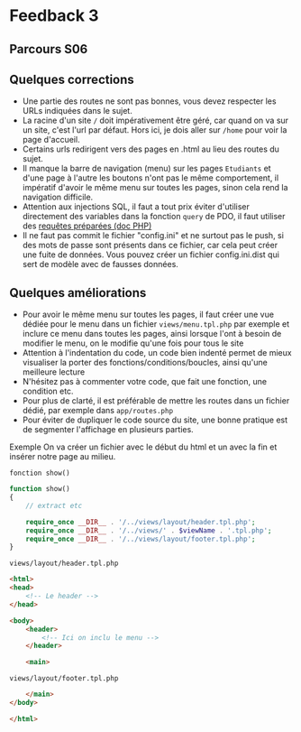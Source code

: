 # Feedback 3

## Parcours S06

## Quelques corrections

- Une partie des routes ne sont pas bonnes, vous devez respecter les URLs indiquées dans le sujet.
- La racine d'un site `/` doit impérativement être géré, car quand on va sur un site, c'est l'url par défaut. Hors ici, je dois aller sur `/home` pour voir la page d'accueil.
- Certains urls redirigent vers des pages en .html au lieu des routes du sujet.
- Il manque la barre de navigation (menu) sur les pages `Etudiants` et d'une page à l'autre les boutons n'ont pas le même comportement, il impératif d'avoir le même menu sur toutes les pages, sinon cela rend la navigation difficile.
- Attention aux injections SQL, il faut a tout prix éviter d'utiliser directement des variables dans la fonction `query` de PDO, il faut utiliser des [requêtes préparées (doc PHP)](https://www.php.net/manual/fr/pdo.prepare.php)
- Il ne faut pas commit le fichier "config.ini" et ne surtout pas le push, si des mots de passe sont présents dans ce fichier, car cela peut créer une fuite de données.
Vous pouvez créer un fichier config.ini.dist qui sert de modèle avec de fausses données.


## Quelques améliorations

- Pour avoir le même menu sur toutes les pages, il faut créer une vue dédiée pour le menu dans un fichier `views/menu.tpl.php` par exemple et inclure ce menu dans toutes les pages, ainsi lorsque l'ont à besoin de modifier le menu, on le modifie qu'une fois pour tous le site
- Attention à l'indentation du code, un code bien indenté permet de mieux visualiser la porter des fonctions/conditions/boucles, ainsi qu'une meilleure lecture
- N'hésitez pas à commenter votre code, que fait une fonction, une condition etc.
- Pour plus de clarté, il est préférable de mettre les routes dans un fichier dédié, par exemple dans `app/routes.php`
- Pour éviter de dupliquer le code source du site, une bonne pratique est de segmenter l'affichage en plusieurs parties.

Exemple
On va créer un fichier avec le début du html et un avec la fin et insérer notre page au milieu.

`fonction show()`

```php
function show()
{
    // extract etc

    require_once __DIR__ . '/../views/layout/header.tpl.php';
    require_once __DIR__ . '/../views/' . $viewName . '.tpl.php';
    require_once __DIR__ . '/../views/layout/footer.tpl.php';
}
```

`views/layout/header.tpl.php`

```html
<html>
<head>
    <!-- Le header -->
</head>

<body>
    <header>
        <!-- Ici on inclu le menu -->
    </header>

    <main>
```

`views/layout/footer.tpl.php`

```html
    </main>
</body>

</html>

```


